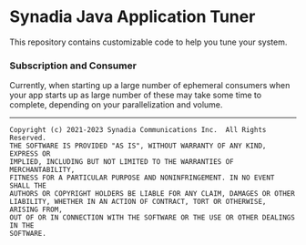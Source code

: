 # Synadia Java Application Tuner

This repository contains customizable code to help you tune your system.

### Subscription and Consumer 

Currently, when starting up a large number of ephemeral consumers when your app starts up 
as large number of these may take some time to complete, depending on your parallelization and volume. 

___

```
Copyright (c) 2021-2023 Synadia Communications Inc.  All Rights Reserved.
THE SOFTWARE IS PROVIDED "AS IS", WITHOUT WARRANTY OF ANY KIND, EXPRESS OR
IMPLIED, INCLUDING BUT NOT LIMITED TO THE WARRANTIES OF MERCHANTABILITY,
FITNESS FOR A PARTICULAR PURPOSE AND NONINFRINGEMENT. IN NO EVENT SHALL THE
AUTHORS OR COPYRIGHT HOLDERS BE LIABLE FOR ANY CLAIM, DAMAGES OR OTHER
LIABILITY, WHETHER IN AN ACTION OF CONTRACT, TORT OR OTHERWISE, ARISING FROM,
OUT OF OR IN CONNECTION WITH THE SOFTWARE OR THE USE OR OTHER DEALINGS IN THE
SOFTWARE.
```